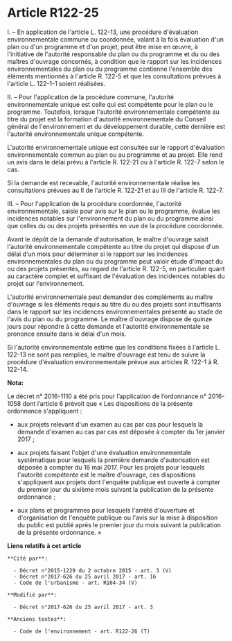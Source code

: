 # Article R122-25

I. – En application de l'article L. 122-13, une procédure d'évaluation environnementale commune ou coordonnée, valant à la
fois évaluation d'un plan ou d'un programme et d'un projet, peut être mise en œuvre, à l'initiative de l'autorité responsable
du plan ou du programme et du ou des maîtres d'ouvrage concernés, à condition que le rapport sur les incidences
environnementales du plan ou du programme contienne l'ensemble des éléments mentionnés à l'article R. 122-5 et que les
consultations prévues à l'article L. 122-1-1 soient réalisées.

II. – Pour l'application de la procédure commune, l'autorité environnementale unique est celle qui est compétente pour le
plan ou le programme. Toutefois, lorsque l'autorité environnementale compétente au titre du projet est la formation
d'autorité environnementale du Conseil général de l'environnement et du développement durable, cette dernière est l'autorité
environnementale unique compétente.

L'autorité environnementale unique est consultée sur le rapport d'évaluation environnementale commun au plan ou au programme
et au projet. Elle rend un avis dans le délai prévu à l'article R. 122-21 ou à l'article R. 122-7 selon le cas.

Si la demande est recevable, l'autorité environnementale réalise les consultations prévues au II de l'article R. 122-21 et au
III de l'article R. 122-7.

III. – Pour l'application de la procédure coordonnée, l'autorité environnementale, saisie pour avis sur le plan ou le
programme, évalue les incidences notables sur l'environnement du plan ou du programme ainsi que celles du ou des projets
présentés en vue de la procédure coordonnée.

Avant le dépôt de la demande d'autorisation, le maître d'ouvrage saisit l'autorité environnementale compétente au titre du
projet qui dispose d'un délai d'un mois pour déterminer si le rapport sur les incidences environnementales du plan ou du
programme peut valoir étude d'impact du ou des projets présentés, au regard de l'article R. 122-5, en particulier quant au
caractère complet et suffisant de l'évaluation des incidences notables du projet sur l'environnement.

L'autorité environnementale peut demander des compléments au maître d'ouvrage si les éléments requis au titre du ou des
projets sont insuffisants dans le rapport sur les incidences environnementales présenté au stade de l'avis du plan ou du
programme. Le maître d'ouvrage dispose de quinze jours pour répondre à cette demande et l'autorité environnementale se
prononce ensuite dans le délai d'un mois.

Si l'autorité environnementale estime que les conditions fixées à l'article L. 122-13 ne sont pas remplies, le maître
d'ouvrage est tenu de suivre la procédure d'évaluation environnementale prévue aux articles R. 122-1 à R. 122-14.

**Nota:**

Le décret n° 2016-1110 a été pris pour l’application de l’ordonnance n° 2016-1058 dont l’article 6 prévoit que « Les
dispositions de la présente ordonnance s'appliquent : 

- aux projets relevant d'un examen au cas par cas pour lesquels la demande d'examen au cas par cas est déposée à compter du
1er janvier 2017 ; 

- aux projets faisant l'objet d'une évaluation environnementale systématique pour lesquels la première demande d'autorisation
est déposée à compter du 16 mai 2017. Pour les projets pour lesquels l'autorité compétente est le maître d'ouvrage, ces
dispositions s'appliquent aux projets dont l'enquête publique est ouverte à compter du premier jour du sixième mois suivant
la publication de la présente ordonnance ; 

- aux plans et programmes pour lesquels l'arrêté d'ouverture et d'organisation de l'enquête publique ou l'avis sur la mise à
disposition du public est publié après le premier jour du mois suivant la publication de la présente ordonnance. »

**Liens relatifs à cet article**

	**Cité par**:

	  - Décret n°2015-1229 du 2 octobre 2015 - art. 3 (V)
	  - Décret n°2017-626 du 25 avril 2017 - art. 16
	  - Code de l'urbanisme - art. R104-34 (V)

	**Modifié par**:

	  - Décret n°2017-626 du 25 avril 2017 - art. 3

	**Anciens textes**:

	  - Code de l'environnement - art. R122-26 (T)
